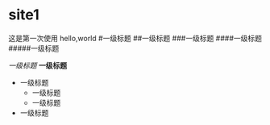# site1
这是第一次使用
hello,world
#一级标题
##一级标题
###一级标题
####一级标题
#####一级标题

*一级标题*
**一级标题**

+ 一级标题
    - 一级标题
    - 一级标题
+ 一级标题
